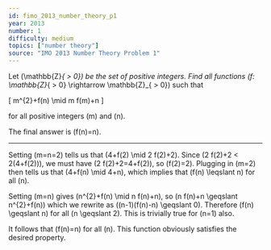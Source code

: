 ```yaml
---
id: fimo_2013_number_theory_p1
year: 2013
number: 1
difficulty: medium
topics: ["number theory"]
source: "IMO 2013 Number Theory Problem 1"
---
```


Let \(\mathbb{Z}_{  >  0}\) be the set of positive integers. Find all functions \(f: \mathbb{Z}_{  >  0} \rightarrow \mathbb{Z}_{  >  0}\) such that

\[
m^{2}+f(n) \mid m f(m)+n
\]

for all positive integers \(m\) and \(n\).

The final answer is \(f(n)=n\).

---
Setting \(m=n=2\) tells us that \(4+f(2) \mid 2 f(2)+2\). Since \(2 f(2)+2 < 2(4+f(2))\), we must have \(2 f(2)+2=4+f(2)\), so \(f(2)=2\). Plugging in \(m=2\) then tells us that \(4+f(n) \mid 4+n\), which implies that \(f(n) \leqslant n\) for all \(n\).

Setting \(m=n\) gives \(n^{2}+f(n) \mid n f(n)+n\), so \(n f(n)+n \geqslant n^{2}+f(n)\) which we rewrite as \((n-1)(f(n)-n) \geqslant 0\). Therefore \(f(n) \geqslant n\) for all \(n \geqslant 2\). This is trivially true for \(n=1\) also.

It follows that \(f(n)=n\) for all \(n\). This function obviously satisfies the desired property.
